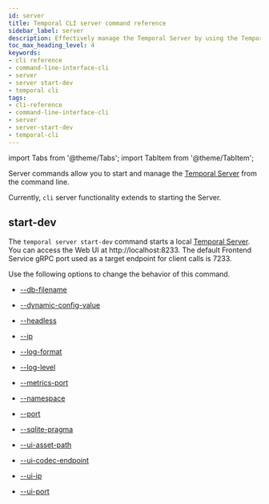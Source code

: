 ```yaml
---
id: server
title: Temporal CLI server command reference
sidebar_label: server
description: Effectively manage the Temporal Server by using the Temporal command-line interface (CLI). Explore documentation about administration and configuration.
toc_max_heading_level: 4
keywords:
- cli reference
- command-line-interface-cli
- server
- server start-dev
- temporal cli
tags:
- cli-reference
- command-line-interface-cli
- server
- server-start-dev
- temporal-cli
---
```


<!-- THIS FILE IS GENERATED. DO NOT EDIT THIS FILE DIRECTLY -->

import Tabs from '@theme/Tabs';
import TabItem from '@theme/TabItem';

Server commands allow you to start and manage the [Temporal Server](/clusters#temporal-server) from the command line.

Currently, `cli` server functionality extends to starting the Server.

## start-dev

The `temporal server start-dev` command starts a local [Temporal Server](/clusters#temporal-server).
You can access the Web UI at http://localhost:8233.
The default Frontend Service gRPC port used as a target endpoint for client calls is 7233.

Use the following options to change the behavior of this command.

- [--db-filename](/cli/cmd-options#db-filename)

- [--dynamic-config-value](/cli/cmd-options#dynamic-config-value)

- [--headless](/cli/cmd-options#headless)

- [--ip](/cli/cmd-options#ip)

- [--log-format](/cli/cmd-options#log-format)

- [--log-level](/cli/cmd-options#log-level)

- [--metrics-port](/cli/cmd-options#metrics-port)

- [--namespace](/cli/cmd-options#namespace)

- [--port](/cli/cmd-options#port)

- [--sqlite-pragma](/cli/cmd-options#sqlite-pragma)

- [--ui-asset-path](/cli/cmd-options#ui-asset-path)

- [--ui-codec-endpoint](/cli/cmd-options#ui-codec-endpoint)

- [--ui-ip](/cli/cmd-options#ui-ip)

- [--ui-port](/cli/cmd-options#ui-port)

